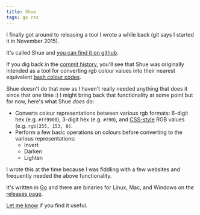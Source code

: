 ```yaml
---
title: Shue
tags: go css
---
```


I finally got around to releasing a tool I wrote a while back (git says I started it in November 2015).

It's called Shue and [you can find it on github](https://github.com/stilvoid/shue).

If you dig back in the [commit history](https://github.com/stilvoid/shue/commits/master), you'll see that Shue was originally intended as a tool for converting rgb colour values into their nearest equivalent [bash colour codes](http://www.tldp.org/HOWTO/Bash-Prompt-HOWTO/x329.html).

Shue doesn't do that now as I haven't really needed anything that does it since that one time :) I might bring back that functionality at some point but for now, here's what Shue *does* do:

* Converts colour representations between various rgb formats: 6-digit hex (e.g. `#ff9900`), 3-digit hex (e.g. `#f90`), and [CSS-style](https://www.w3schools.com/cssref/css_colors_legal.asp) RGB values (e.g. `rgb(255, 153, 0)`.
* Perform a few basic operations on colours before converting to the various representations:
    * Invert
    * Darken
    * Lighten

I wrote this at the time because I was fiddling with a few websites and frequently needed the above functionality.

It's written in [Go](https://golang.org/) and there are binaries for Linux, Mac, and Windows on the [releases page](https://github.com/stilvoid/shue/releases).

[Let me know](mailto:steve@engledow.me) if you find it useful.

